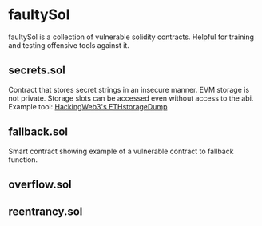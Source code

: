 # faultySol

faultySol is a collection of vulnerable solidity contracts. Helpful for training and testing offensive tools against it.

## secrets.sol

Contract that stores secret strings in an insecure manner. EVM storage is not private. Storage slots can be accessed even without access to the abi. Example tool: [HackingWeb3's ETHstorageDump](https://github.com/HackingWeb3/ETHstorageDump)


## fallback.sol
Smart contract showing example of a vulnerable contract to fallback function.

## overflow.sol

## reentrancy.sol
